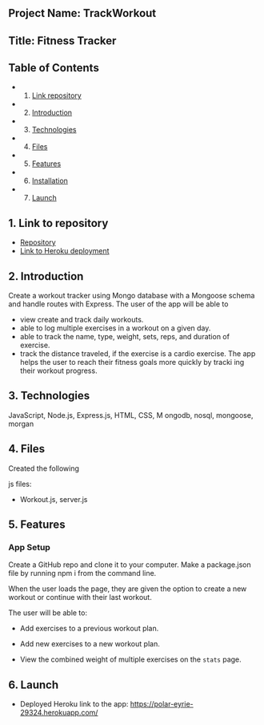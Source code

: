 # 
## Project Name: TrackWorkout
## Title: Fitness Tracker


## Table of Contents

<!-- vscode-markdown-toc -->
* 1. [Link repository](#Linktorepository)
* 2. [Introduction](#Introduction)
* 3. [Technologies](#Technologies)
* 4. [Files](#Files)
* 5. [Features](#Features)
* 6. [Installation](Installation)
* 7. [Launch](#Launch)

<!-- vscode-markdown-toc-config
	numbering=true
	autoSave=true
	/vscode-markdown-toc-config -->
<!-- /vscode-markdown-toc -->

##  1. <a name='Linktorepository'></a>Link to repository

* [Repository](https://github.com/sskumar4/TrackWorkout)
* [Link to Heroku deployment](https://polar-eyrie-29324.herokuapp.com/)
  

##  2. <a name='Introduction'></a>Introduction   
Create a workout tracker using Mongo database with a Mongoose schema and handle routes with Express. The user of the app will be able to
* view create and track daily workouts. 
* able to log multiple exercises in a workout on a given day. 
* able to track the name, type, weight, sets, reps, and duration of    exercise. 
* track the distance traveled, if the exercise is a cardio exercise.
The app helps the user to reach their fitness goals more quickly by tracki ing their workout progress.

##  3. <a name='Technologies'></a>Technologies 
JavaScript, Node.js, Express.js, HTML, CSS, M
ongodb, nosql, mongoose, morgan

##  4. <a name='Files'></a>Files
Created the following 

js files:
  * Workout.js, server.js

##  5. <a name='Features'></a>Features

### App Setup
 Create a GitHub repo and clone it to your computer.
 Make a package.json file by running npm i from the command line.

When the user loads the page, they are given the option to create a new workout or continue with their last workout.

The user will be able to:

  * Add exercises to a previous workout plan.

  * Add new exercises to a new workout plan.

  * View the combined weight of multiple exercises on the `stats` page.

## 6. <a name='Launch'></a>Launch

* Deployed Heroku link to the app: https://polar-eyrie-29324.herokuapp.com/

